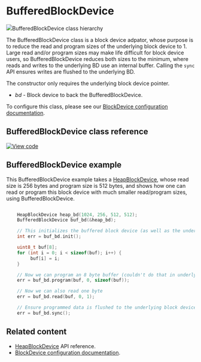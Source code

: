 # BufferedBlockDevice

<span class="images">![](http://os.mbed.com/docs/v5.14/mbed-os-api-doxy/classmbed_1_1_buffered_block_device.png)<span>BufferedBlockDevice class hierarchy</span></span>

The BufferedBlockDevice class is a block device adpator, whose purpose is to reduce the read and program sizes of the underlying block device to 1. Large read and/or program sizes may make life difficult for block device users, so BufferedBlockDevice reduces both sizes to the minimum, where reads and writes to the underlying BD use an internal buffer. Calling the `sync` API ensures writes are flushed to the underlying BD.

The constructor only requires the underlying block device pointer.

  - _bd_ -  Block device to back the BufferedBlockDevice.

To configure this class, please see our [BlockDevice configuration documentation](../reference/storage.html#blockdevice-default-configuration).

## BufferedBlockDevice class reference

[![View code](https://www.mbed.com/embed/?type=library)](http://os.mbed.com/docs/v5.14/mbed-os-api-doxy/classmbed_1_1_buffered_block_device.html)

## BufferedBlockDevice example

This BufferedBlockDevice example takes a [HeapBlockDevice](heapblockdevice.html), whose read size is 256 bytes and program size is 512 bytes, and shows how one can read or program this block device with much smaller read/program sizes, using BufferedBlockDevice.

```C++ TODO

    HeapBlockDevice heap_bd(1024, 256, 512, 512);
    BufferedBlockDevice buf_bd(&heap_bd);

    // This initializes the buffered block device (as well as the underlying heap block device)
    int err = buf_bd.init();

    uint8_t buf[8];
    for (int i = 0; i < sizeof(buf); i++) {
         buf[i] = i;
    }

    // Now we can program an 8 byte buffer (couldn't do that in underlying BD, having 512-byte program size)
    err = buf_bd.program(buf, 0, sizeof(buf));

    // Now we can also read one byte
    err = buf_bd.read(buf, 0, 1);

    // Ensure programmed data is flushed to the underlying block device
    err = buf_bd.sync();
```

## Related content

- [HeapBlockDevice](heapblockdevice.html) API reference.
- [BlockDevice configuration documentation](../reference/storage.html#blockdevice-default-configuration).
